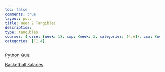 ```yaml
---
toc: false
comments: true
layout: post
title: Week 2 Tangibles
description:
type: tangibles
courses: { csse: {week: 1}, csp: {week: 2, categories: [4.A]}, csa: {week: 0} }
categories: [C1.4]
---
```


[Python Quiz](https://github.com/TimoA35/studentrepo/issues/1#issue-1882620750)

[Basketball Salaries](https://github.com/TimoA35/studentrepo/issues/2#issue-1883152382)
